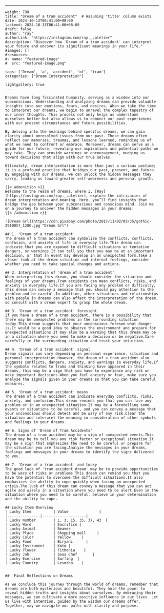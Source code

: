 ---
    weight: 798
    title: "Dream of a tram accident"  # Assuming 'title' column exists
    date: 2024-10-13T06:41:00+08:00
    lastmod: 2024-10-13T06:41:00+08:00
    draft: false
    author: "ray"
    authorLink: "https://instagram.com/ray._.atelier"
    description: "Discover how 'Dream of a tram accident' can interpret your future and uncover its significant meanings in your life."
    #images: []
    #resources:
    #- name: "featured-image"
    #  src: "featured-image.png"
    
    tags: ['Dream', 'a', 'accident', 'of', 'tram']
    categories: ["Dream Interpretation"]
    
    lightgallery: true
    ---
    
    Dreams have long fascinated humanity, serving as a window into our subconscious. Understanding and analyzing dreams can provide valuable insights into our emotions, fears, and desires. When we take the time to interpret our dreams, we begin to unravel the complex tapestry of our inner thoughts. This process not only helps us understand ourselves better but also allows us to connect our past experiences with our present circumstances and future possibilities.
    
    By delving into the meanings behind specific dreams, we can gain clarity about unresolved issues from our past. These dreams often reflect our memories, traumas, and lessons learned, reminding us of what we need to confront or embrace. Moreover, dreams can serve as a guide for our future, revealing our aspirations and potential paths we may take. They can provide warnings or encouragement, nudging us toward decisions that align with our true selves.
    
    Ultimately, dream interpretation is more than just a curious pastime; it is a profound practice that bridges our past, present, and future. By engaging with our dreams, we can unlock the hidden messages they carry, leading us toward greater self-awareness and personal growth.
    
    {{< admonition >}}
    Welcome to the realm of dreams, where I, [Ray](https://instagram.com/ray._.atelier), explore the intricacies of dream interpretation and meaning. Here, you’ll find insights that bridge the gap between your subconscious and conscious mind. Join me on a journey to uncover the hidden messages in your dreams.
    {{< /admonition >}}
    
    ![Dream Grl](https://cdn.pixabay.com/photo/2017/11/02/03/35/gothic-2910057_1280.jpg "Dream Grl")
    
    ## 1. 'Dream of a tram accident'
    The dream of a tram accident can symbolize the conflicts, conflicts, confusion, and anxiety of life in everyday life.This dream can indicate that you are exposed to difficult situations or tentative dangers, or warnings.It can tell you that you may be at an important decision, or that an event may develop in an unexpected form.Take a closer look at the dream situation and internal feelings, consider whether you need to take special changes and actions.
    
    ## 2. Interpretation of 'dream of a tram accident'
    When interpreting this dream, you should consider the situation and feelings of your dreams.Tram accidents can mean conflicts, risks, and anxiety in everyday life.If you are facing any problem or difficulty, this dream can convey a message that you should pay attention to the problem and be careful.In addition, other situations and relationships with people in dreams can also affect the interpretation of the dream, so consult with a dream expert to grasp the whole dream.
    
    ## 3. 'Dream of a tram accident' foresight
    If you have a dream of a tram accident, there is a possibility that there may be unexpected problems in the surrounding situation today.This dream suggests that your unconscious foresee what danger is.It would be a good idea to observe the environment and prepare for unexpected situations.It may also be a warning that this dream may be in a situation where you need to make a decision or be negative.Care carefully in the surrounding situation and trust your intuition.
    
    ## 4. 'Dream of a tram accident' signal
    Dream signals can vary depending on personal experience, situation and personal interpretation.However, the dream of a tram accident also suggests conflicts, dangers, anxiety, and warnings in everyday life.If the symbols related to trams and thinking have appeared in their dreams, this may be a sign that you have to experience any risk or make important decisions.When you feel anxiety or fear, make sure you analyze the signals given in your dreams so that you can take careful measures.
    
    ## 5. 'Dream of a tram accident' means
    The dream of a tram accident can indicate everyday conflicts, risks, anxiety, and confusion.This dream reminds you that you can face any problem or in an unexpected situation.It may be a foretelling some events or situations to be careful, and you can convey a message that your unconscious should detect and be wary of any risk.Clear the situation and interpret the meaning in consideration of other symbols and feelings in your dreams.
    
    ## 6. Signs of 'Dream of Tram Accidents'
    The dream of a tram accident may be a sign of unexpected events.This dream may be to tell you any risk factor or exceptional situation.It may be a sign that emphasizes the need to be careful or prepare for the situation you are facing.Analyze the messages in your dreams, feelings and messages in your dreams to identify the signs delivered to you.
    
    ## 7. 'Dream of a tram accident' and lucky
    The good luck of 'tram accident dream' may be to provide opportunities to be wary of risks or problems.This dream can remind you that you have the potential to overcome the difficult situations.It also emphasizes the ability to cope quickly when facing an unexpected crisis.The luck of this dream can convey a message that you can act agile and wisely in a situation where you need to be alert.Even in the situation where you need to be careful, believe in your determination and the ability to cope.
    
    ## Lucky Item Overview
    | Lucky Item          | Value              |
    |---------------|--------------------|
    | Lucky Number        | 1, 3, 15, 35, 37, 43  |
    | Lucky Word          | Sacrifice |
    | Lucky Animal        | Beaver |
    | Lucky Place         | Shopping mall     |
    | Lucky Color         | Yellow     |
    | Lucky Food          | Biryani      |
    | Lucky Instrument    | Koto |
    | Lucky Flower        | Tithonia    |
    | Lucky Job           | Sous Chef       |
    | Lucky Exercise      | Surfing  |
    | Lucky Country       | Lesotho    |
    
    
    ##  Final Reflections on Dreams
    
    As we conclude this journey through the world of dreams, remember that dreams are both mysterious and beautiful. They hold the power to reveal hidden truths and insights about ourselves. By embracing their messages, we can cultivate a more positive influence in our lives. Let us live with intention, guided by the wisdom our dreams offer. Together, may we navigate our paths with clarity and purpose.
    